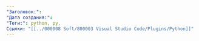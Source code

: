 ```yaml
---
"Заголовок:": 
"Дата создания:": 
"Теги:": python, py,
Ссылки: "[[../000008 Soft/800003 Visual Studio Code/Plugins/Python]]"
---
```

